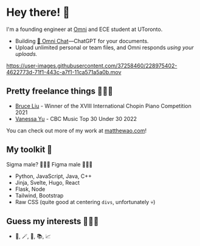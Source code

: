 # Hey there! 👋
I'm a founding engineer at [Omni](https://omnilabs.ai/) and ECE student at UToronto.

- Building [💬 Omni Chat](https://omnilabs.ai/chat)—ChatGPT for your documents. 
- Upload unlimited personal or team files, and Omni responds *using your uploads.*

https://user-images.githubusercontent.com/37258460/228975402-4622773d-71f1-443c-a7f1-11ca571a5a0b.mov

## Pretty freelance things 🧑🏻‍💻

- [Bruce Liu](https://bruceliu.matthewao.com) - Winner of the XVIII International
Chopin Piano Competition 2021 
- [Vanessa Yu](https://vanessayu.com) - CBC Music Top 30 Under 30 2022

You can check out more of my work at [matthewao.com](https://matthewao.com)!

## My toolkit 💼

Sigma male? 🙅🏻‍♂️ Figma male 🙋🏻‍♂️ 

- Python, JavaScript, Java, C++
- Jinja, Svelte, Hugo, React
- Flask, Node
- Tailwind, Bootstrap
- Raw CSS (quite good at centering `divs`, unfortunately 💀)

## Guess my interests 🤷🏻‍♂️

- 🎹, 🪄, 🤸, 📚, 📈 
